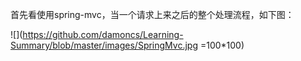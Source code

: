 首先看使用spring-mvc，当一个请求上来之后的整个处理流程，如下图：

![](https://github.com/damoncs/Learning-Summary/blob/master/images/SpringMvc.jpg =100*100)
